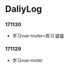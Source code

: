 # DaliyLog

### 171130
* 学习vue-router+练习 [链接](https://github.com/xjpeng/Vuexxx/tree/master/vue-router)
### 171129
* 学习vue-router
